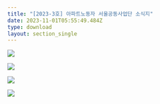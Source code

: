 ```yaml
---
title: "[2023-3호] 아파트노동자 서울공동사업단 소식지"
date: 2023-11-01T05:55:49.484Z
type: download
layout: section_single
---
```

![](/uploads/23-3호-소식지_1.jpg)

![](/uploads/23-3호-소식지_2.jpg)

![](/uploads/23-3호-소식지_3.jpg)

![](/uploads/23-3호-소식지_4.jpg)